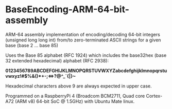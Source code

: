 # BaseEncoding-ARM-64-bit-assembly
ARM-64 assembly implementation of encoding/decoding  64-bit integers (unsigned long long int) from/to zero-terminated ASCII strings for a given base (base 2 ... base 85)

Uses the Base 85 alphabet (RFC 1924) which includes the base32hex (base 32 extended hexadecimal) alphabet (RFC 2938):   

**0123456789ABCDEFGHIJKLMNOPQRSTUVWXYZabcdefghijklmnopqrstuvwxyz!#$%&()*+-;<=>?@^_`{|}~**

Hexadecimal characters above 9 are always expected in upper case.


Programmed on a RaspberryPi 4 (Broadcom BCM2711, Quad core Cortex-A72 (ARM v8) 64-bit SoC @ 1.5GHz) with  Ubuntu Mate linux.

